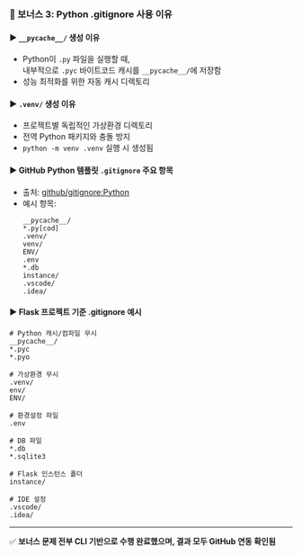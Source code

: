 ### 🔹 보너스 3: Python .gitignore 사용 이유

#### ▶️ `__pycache__/` 생성 이유
- Python이 `.py` 파일을 실행할 때,  
  내부적으로 `.pyc` 바이트코드 캐시를 `__pycache__/`에 저장함  
- 성능 최적화를 위한 자동 캐시 디렉토리

#### ▶️ `.venv/` 생성 이유
- 프로젝트별 독립적인 가상환경 디렉토리  
- 전역 Python 패키지와 충돌 방지  
- `python -m venv .venv` 실행 시 생성됨

#### ▶️ GitHub Python 템플릿 `.gitignore` 주요 항목

- 출처: [github/gitignore:Python](https://github.com/github/gitignore/blob/main/Python.gitignore)
- 예시 항목:
  ```
  __pycache__/
  *.py[cod]
  .venv/
  venv/
  ENV/
  .env
  *.db
  instance/
  .vscode/
  .idea/
  ```

#### ▶️ Flask 프로젝트 기준 .gitignore 예시

```text
# Python 캐시/컴파일 무시
__pycache__/
*.pyc
*.pyo

# 가상환경 무시
.venv/
env/
ENV/

# 환경설정 파일
.env

# DB 파일
*.db
*.sqlite3

# Flask 인스턴스 폴더
instance/

# IDE 설정
.vscode/
.idea/
```

---

✅ **보너스 문제 전부 CLI 기반으로 수행 완료했으며, 결과 모두 GitHub 연동 확인됨**
